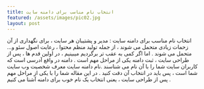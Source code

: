 ```yaml
---
title: انتخاب نام مناسب برای دامنه سایت
featured: /assets/images/pic02.jpg
layout: post
---
```



<p>
انتخاب نام مناسب برای دامنه سایت : مدیر و پشتیبان هر سایت ، برای نگهداری از آن زحمات زیادی متحمل می شوند ، از جمله تولید منظم محتوا ، رعایت اصول سئو و… متحمل می شوند . اما اگر کمی به عقب تر برگردیم میبینیم ، در اولین قدم ها ، پس از طراحی سایت ، ثبت دامنه یکی از مراحل مهم است . دامنه در واقع آدرسی است که کاربران سایت شما را با آن نام می شناسند .نام دامنه سایت معرف شخصیت وب سایت شما است ، پس باید در انتخاب آن دقت کنید .
در این مقاله شما را با یکی از مراحل مهم پس از طراحی سایت ، یعنی انتخاب یک نام خوب برای دامنه آشنا می کنیم .
</p>
